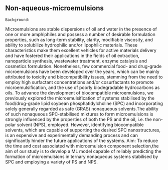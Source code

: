 ## Non-aqueous-microemulsions
	Background:
Microemulsions are stable dispersions of oil and water in the presence of one or more amphiphiles and possess a number of desirable formulation properties, such as long-term stability, clarity, modifiable viscosity, and ability to solubilize hydrophilic and/or lipophilic materials. These characteristics make them excellent vehicles for active materials delivery and have fostered their applications in the fields of oil extraction, nanoparticle synthesis, wastewater treatment, enzyme catalysis and cosmetics formulation. Nonetheless, few commercial food- and drug-grade microemulsions have been developed over the years, which can be mainly attributed to toxicity and biocompatibility issues, stemming from the need to employ high surfactant concentrations and/or cosurfactants to promote microemulsification, and the use of poorly biodegradable hydrocarbons as oils.
To advance the development of biocompatible microemulsions, we previously explored the microemulsification of systems stabilised by the food/drug-grade lipid soybean phosphatidylcholine (SPC) and incorporating solely generally regarded as safe (GRAS) nonaqueous solvents.The ability of such nonaqueous SPC-stabilised mixtures to form microemulsions is strongly influenced by the properties of both the PS and the oil, i.e. the non-polar solvent (NPS), employed. However, identifying biocompatible solvents, which are capable of supporting the desired SPC nanostructures, is an expensive and experimentally demanding process and can significantly hinder the future applications of the systems. 
	Aim: 
To reduce the time and cost associated with microemulsion component selection,the aim of our study is to develop a ML model capable of reliably predicting the formation of microemulsions in ternary nonaqueous systems stabilised by SPC and employing a variety of PS and NPS.
